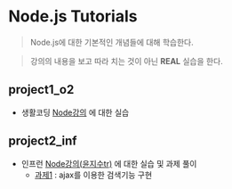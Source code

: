 # Node.js Tutorials

> Node.js에 대한 기본적인 개념들에 대해 학습한다.

> 강의의 내용을 보고 따라 치는 것이 아닌 **REAL** 실습을 한다.

## project1_o2

-   생활코딩 [Node강의](https://www.opentutorials.org/course/2136) 에 대한 실습

## project2_inf

-   인프런 [Node강의(윤지수tr)](https://www.inflearn.com/course/node-js-%EC%9B%B9%EA%B0%9C%EB%B0%9C) 에 대한 실습 및 과제 풀이
    -   [과제1](project2_inf/app_practice1.js) : ajax를 이용한 검색기능 구현
